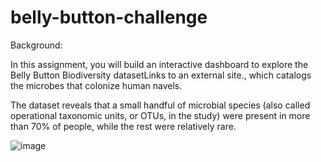 # belly-button-challenge

Background:

In this assignment, you will build an interactive dashboard to explore the Belly Button Biodiversity datasetLinks to an external site., which catalogs the microbes that colonize human navels.

The dataset reveals that a small handful of microbial species (also called operational taxonomic units, or OTUs, in the study) were present in more than 70% of people, while the rest were relatively rare.


![image](https://github.com/dulsilva/belly-button-challenge/assets/135565997/817d281b-c0d6-4cf5-9b92-5d3ea84d9422)
